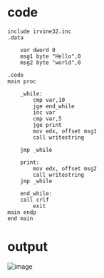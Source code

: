 # code 
```
include irvine32.inc
.data

	var dword 0
	msg1 byte "Hello",0
	msg2 byte "world",0

.code
main proc
	
	_while:
		cmp var,10
		jge end_while
		inc var
		cmp var,5
		jge print
		mov edx, offset msg1
		call writestring
		
	jmp _while

	print:
		mov edx, offset msg2
		call writestring
	jmp _while

	end_while:
	call crlf
		exit
main endp
end main

```
# output
![image](https://github.com/user-attachments/assets/713d7b6c-6554-4152-b594-467c50b28074)
